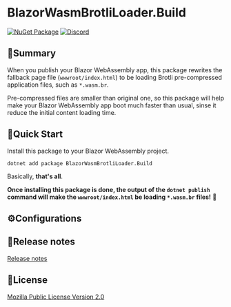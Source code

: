 ﻿# BlazorWasmBrotliLoader.Build

[![NuGet Package](https://img.shields.io/nuget/v/BlazorWasmBrotliLoader.Build.svg)](https://www.nuget.org/packages/BlazorWasmBrotliLoader.Build/) [![Discord](https://img.shields.io/discord/798312431893348414?style=flat&logo=discord&logoColor=white&label=Blazor%20Community&labelColor=5865f2&color=gray)](https://discord.com/channels/798312431893348414/1202165955900473375)

## 📝Summary

When you publish your Blazor WebAssembly app, this package rewrites the fallback page file (`wwwroot/index.html`) to be loading Brotli pre-compressed application files, such as `*.wasm.br`.

Pre-compressed files are smaller than original one, so this package will help make your Blazor WebAssembly app boot much faster than usual, sinse it reduce the initial content loading time.

## 🚀Quick Start

Install this package to your Blazor WebAssembly project.

```
dotnet add package BlazorWasmBrotliLoader.Build
```

Basically, **that's all**.

**Once installing this package is done, the output of the `dotnet publish` command will make the `wwwroot/index.html` be loading `*.wasm.br` files!** 🎉

## ⚙️Configurations

## 🎉Release notes

[Release notes](https://github.com/jsakamoto/BlazorWasmBrotliLoader.Build/blob/master/RELEASE-NOTES.txt)

## 📢License

[Mozilla Public License Version 2.0](https://github.com/jsakamoto/BlazorWasmBrotliLoader.Build/blob/master/LICENSE)
